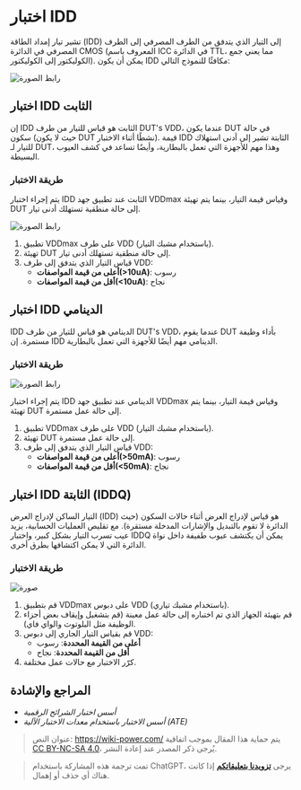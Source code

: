 # اختبار IDD

تشير تيار إمداد الطاقة (IDD) إلى التيار الذي يتدفق من الطرف المصرفي إلى الطرف المصرفي في الدائرة CMOS (المعروف باسم ICC في الدائرة TTL، مما يعني جمع الكوليكتور إلى الكوليكتور). يمكن أن يكون IDD مكافئًا للنموذج التالي:

![رابط الصورة](https://img.wiki-power.com/d/wiki-media/img/20220910234238.png)

## اختبار IDD الثابت

إن IDD الثابت هو قياس للتيار من طرف DUT's VDD، عندما يكون DUT في حالة سكون (حيث لا يكون DUT نشطًا أثناء الاختبار). قيمة IDD الثابتة تشير إلى أدنى استهلاك للتيار لـ DUT، وهذا مهم للأجهزة التي تعمل بالبطارية، وأيضًا تساعد في كشف العيوب البسيطة.

### طريقة الاختبار

يتم إجراء اختبار IDD الثابت عند تطبيق جهد VDDmax وقياس قيمة التيار، بينما يتم تهيئة DUT إلى حالة منطقية تستهلك أدنى تيار.

![رابط الصورة](https://img.wiki-power.com/d/wiki-media/img/20220911201659.png)

1. تطبيق VDDmax على طرف VDD (باستخدام مشبك التيار).
2. تهيئة DUT إلى حالة منطقية تستهلك أدنى تيار.
3. قياس التيار الذي يتدفق إلى طرف VDD:
   - **أعلى من قيمة المواصفات(>10uA)**: رسوب
   - **أقل من قيمة المواصفات(<10uA)**: نجاح

## اختبار IDD الدينامي

IDD الدينامي هو قياس للتيار من طرف DUT's VDD، عندما يقوم DUT بأداء وظيفة مستمرة. إن IDD الدينامي مهم أيضًا للأجهزة التي تعمل بالبطارية.

### طريقة الاختبار

![رابط الصورة](https://img.wiki-power.com/d/wiki-media/img/20220911201603.png)

يتم إجراء اختبار IDD الدينامي عند تطبيق جهد VDDmax وقياس قيمة التيار، بينما يتم تهيئة DUT إلى حالة عمل مستمرة.

1. تطبيق VDDmax على طرف VDD (باستخدام مشبك التيار).
2. تهيئة DUT إلى حالة عمل مستمرة.
3. قياس التيار الذي يتدفق إلى طرف VDD:
   - **أعلى من قيمة المواصفات(>50mA)**: رسوب
   - **أقل من قيمة المواصفات(<50mA)**: نجاح

## اختبار IDD الثابتة (IDDQ)

التيار الساكن لإدراج العرض (IDD) هو قياس لإدراج العرض أثناء حالات السكون (حيث الدائرة لا تقوم بالتبديل والإشارات المدخلة مستقرة). مع تقليص العمليات الحسابية، يزيد عيب تسرب التيار بشكل كبير، واختبار IDDQ يمكن أن يكتشف عيوب طفيفة داخل نواة الدائرة التي لا يمكن اكتشافها بطرق أخرى.

### طريقة الاختبار

![صورة](https://img.wiki-power.com/d/wiki-media/img/20220911213042.png)

1. قم بتطبيق VDDmax على دبوس VDD (باستخدام مشبك تياري).
2. قم بتهيئة الجهاز الذي تم اختباره إلى حالة عمل معينة (قم بتشغيل وإيقاف بعض أجزاء الوظيفة مثل البلوتوث والواي فاي).
3. قم بقياس التيار الجاري إلى دبوس VDD:
   - **أعلى من القيمة المحددة**: رسوب
   - **أقل من القيمة المحددة**: نجاح
4. كرّر الاختبار مع حالات عمل مختلفة.

## المراجع والإشادة

- _أسس اختبار الشرائح الرقمية_
- _أسس الاختبار باستخدام معدات الاختبار الآلية (ATE)_

> عنوان النص: <https://wiki-power.com/>
> يتم حماية هذا المقال بموجب اتفاقية [CC BY-NC-SA 4.0](https://creativecommons.org/licenses/by/4.0/deed.zh)، يُرجى ذكر المصدر عند إعادة النشر.

> تمت ترجمة هذه المشاركة باستخدام ChatGPT، يرجى [**تزويدنا بتعليقاتكم**](https://github.com/linyuxuanlin/Wiki_MkDocs/issues/new) إذا كانت هناك أي حذف أو إهمال.
